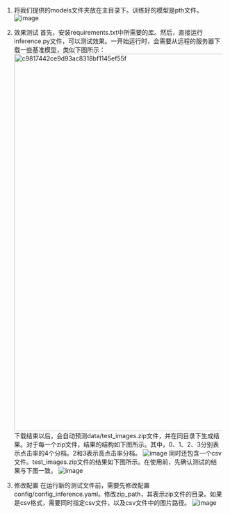 1. 将我们提供的models文件夹放在主目录下。训练好的模型是pth文件。
   ![image](https://github.com/user-attachments/assets/8d8213de-071c-440f-8388-7108bb383b81)

3. 效果测试
   首先，安装requirements.txt中所需要的库。然后，直接运行inference.py文件，可以测试效果。一开始运行时，会需要从远程的服务器下载一些基准模型，类似下图所示：
   <img width="868" alt="c9817442ce9d93ac8318bf1145ef55f" src="https://github.com/user-attachments/assets/be37730d-d01a-4b38-ae17-193c2f7217cd" />
   下载结束以后，会自动预测data/test_images.zip文件，并在同目录下生成结果。对于每一个zip文件，结果的结构如下图所示。其中，0、1、2、3分别表示点击率的4个分档。2和3表示高点击率分档。
   ![image](https://github.com/user-attachments/assets/656ab5bd-a977-4e7e-bd3d-b601ed30d487)
   同时还包含一个csv文件。test_images.zip文件的结果如下图所示。在使用前，先确认测试的结果与下图一致。
   ![image](https://github.com/user-attachments/assets/aa5f432e-4179-4387-83f0-ac1b1c836020)

4. 修改配置
   在运行新的测试文件前，需要先修改配置config/config_inference.yaml。修改zip_path，其表示zip文件的目录。如果是csv格式，需要同时指定csv文件，以及csv文件中的图片路径。
   ![image](https://github.com/user-attachments/assets/7239e652-7be1-4441-94c6-6829cae447d7)


   
